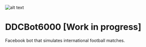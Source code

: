 ![alt text](https://i.imgur.com/5eu9qD2.png)

# DDCBot6000 [Work in progress]
Facebook bot that simulates international football matches.
